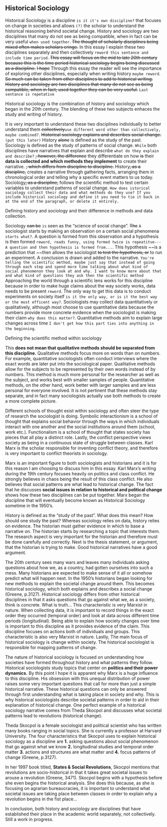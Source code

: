 ## Historical Sociology
Historical Sociology is a discipline `is it it's own discipline?` that focuses on change in societies and allows `(?)` the scholar to understand the historical reasoning behind societal change. History and sociology are two disciplines that many do not see as being compatible, when in fact can be very useful `when used together`. ~~The thought of scholarly disciplines being mixed often makes scholars cringe.~~ In this essay I explain these two disciplines separately and then collectively `reword this sentance and include time period`. ~~This essay will focus on the mid to late 20th century because this is the time period historical sociology begins being discussed as a discipline.~~ ~~I hope~~ Through this essay the reader will see the importance of exploring other disciplines, especially when writing history `maybe reword`. ~~So much can be taken from other disciplines to add to historical writing. History and sociology are two disciplines that many do not see as being compatible, when in fact; used together they can be very useful.~~ `Last sentance is repetative` 

Historical sociology is the combination of history and sociology which began in the 20th century. The blending of these two subjects enhaces the study and writing of history.

It is very important to understand these two disciplines individually to better understand them ~~collectively~~`use different word other than collectively, maybe combined?`. ~~Historical sociology explains and describes social change.~~ `(put this later)` History ~~alone~~ is defined as the study of the past. Sociology is defined as the study of patterns of social change. `While` both disciplines have narratives that explain and describe `what do they explain and describe?` ~~, however, the difference~~ they differentiate on how ~~is~~ their **data is collected and which methods they implement** to create their narrative. ~~, which differs from discipline to discipline.~~ History~~, as a discipline,~~ creates a narrative through gathering facts, arranging them in chronological order and telling why a specific event matters to us today. Sociology~~, as a discipline,~~ follows the scientific method to test certain variables to understand patterns of social change. `How does istorical sociology collect their data and what methods do they use? If you include historical sociology and define it you need to tie it back in at the end of the paragraph, or delete it entirely.`

Defining history and sociology and their difference in methods and data collection.

Sociology ~~can be~~ `is` seen as the “science of social change”. ~~The~~ `A` sociologist starts by making an observation on a certain social phenomena `starts what?`. A question is formed from this observation and a hypothesis is then formed `reword, reads funny, using formed twice is repeatitve--- A question and then hypothesis is formed from...`. This hypothesis ~~is a prediction that ~~then allows the sociologist ~~to test the hypothesis, or~~ to run an experiment. A conclusion is drawn and added to the narrative. `You're telling the scientific method, maybe just say that instead of going through each step and spend more time talking about what kind of social phenomenon they look at and why. I want to know more about that and what kind of questions they ask then the scientific method` Approaching the world through a scientific lens works for this discipline because in order to make huge claims about the way society works, data needs to be present `reword`. The only way to get this data is to conduct experiments on society itself `is it the only way, or is it the best way or the most efficent way?`. Sociologists may collect data quantitatively or qualitatively, although most choose to use quantitative data because the numbers provide more concrete evidence when the sociologist is making their claim `why does this matter?`. Quantitative methods aim to explain large changes across time `I don't get how this part ties into anything in the beginning`. 

Defining the scientific method within sociology

This **does not mean that qualitative methods should be separated from this discipline.** Qualitative methods focus more on words than on numbers. For example, quantitative sociologists often conduct interviews where the exact words are later put into the sociological paper. Qualitative methods allow for the subjects to be represented by their own words instead of by numbers. This method is much more personal for the researcher as well as the subject, and works best with smaller samples of people. Quantitative methods, on the other hand, work better with larger samples and are less personal for everyone involved. It is not pertinent that these methods stay separate, and in fact many sociologists actually use both methods to create a more complete picture. 

Different schools of thought exist within sociology and often steer the type of research the sociologist is doing. Symbolic interactionism is a school of thought that explains social behavior through the ways in which individuals interact with one another and the social institutions around them (school, work etc.). Functionalism is a school of thought that states society has pieces that all play a distinct role. Lastly, the conflict perspective views society as being in a continuous state of struggle between classes. Karl Marx is the scholar responsible for inventing conflict theory, and therefore is very important to conflict theorists in sociology. 

Marx is an important figure to both sociologists and historians and it is for this reason I am choosing to discuss him in this essay. Karl Marx’s writing during the 19th century focuses heavily on politics and class conflict. He strongly believes in chaos being the result of this class conflict. He also believes that social patterns are what lead to historical change. The fact that he discusses **social issues in relation to historical and political change** shows how these two disciplines can be put together. Marx began the discipline that will eventually become known as Historical Sociology sometime in the 1950’s. 

History is defined as the “study of the past”. What does this mean? How should one study the past? Whereas sociology relies on data, history relies on evidence. The historian must gather evidence in which to base a narrative on. The historian starts by researching a topic that interests them. The research aspect is very important for the historian and therefore must be done carefully and correctly. Next is the thesis statement, or argument, that the historian is trying to make. Good historical narratives have a good argument. 

The 20th century sees many wars and leaves many individuals asking questions about how we, as a country, had gotten ourselves into such a mess. Many historians are expected to make sense of it all or somehow predict what will happen next. In the 1950’s historians began looking for new methods to explain the societal change around them.   This becomes historical sociology, which both explains and describes a social change (Greene, p.3127). Historical sociology differs from other historical disciplines in that it asks questions that go against what we, as a society, think is concrete. What is truth… This characteristic is very Marxist in nature. When collecting data, it is important to record things in the exact order they occurred (temporal order) and look at data across different time periods (longitudinal). Being able to explain how society changes over time is important to this discipline as it provides evidence of the claim. This discipline focuses on actions both of individuals and groups. This characteristic is also very Marxist in nature. Lastly, The main focus of historical sociology is change within society. The historical sociologist is responsible for mapping patterns of change.   

The nature of historical sociology is focused on understanding how societies have formed throughout history and what patterns they follow. Historical sociologists study topics that center on **politics and their power dynamics.** By this point I hope it is apparent why Marx is a huge influence to this discipline. His obsession with this unequal distribution of power raises some very important questions that call for more than just a simple historical narrative. These historical questions can only be answered through first understanding what is taking place in society and why. This is why historical sociologists describe societal patterns in order to aid in their explanation of historical change. One perfect example of a historical sociology narrative comes from Theda Skocpol and discusses what societal patterns lead to revolutions (historical change). 

Theda Skocpol is a female sociologist and political scientist who has written many books ranging in social topics. She is currently a professor at Harvard University. The four characteristics that Skocpol uses to explain historical sociology as a discipline are **1.** asking questions about social phenomenon that go against what we know **2.** longitudinal studies and temporal order matter **3.** actions and structures are what matter and **4.** focus patterns of change (Greene, p.3127).

In her 1997 book titled, **States & Social Revolutions**, Skocpol mentions that revolutions are socio-historical in that it takes great societal issues to arouse a revolution (Greene, 3471). Skocpol begins with a hypothesis before she even begins the historical analysis. She does this because, as she is focusing on agrarian bureaucracies, it is important to understand what societal issues are taking place between classes in order to explain why a revolution begins in the fist place…

In conclusion, both history and sociology are disciplines that have established their place in the academic world separately, not collectively. Still a work in progress.


